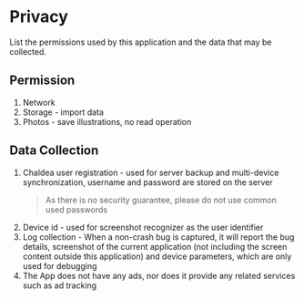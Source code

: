 # Privacy

List the permissions used by this application and the data that may be collected.

## Permission
1. Network
2. Storage - import data
3. Photos - save illustrations, no read operation

## Data Collection
1. Chaldea user registration - used for server backup and multi-device synchronization, username and password are stored on the server
    > As there is no security guarantee, please do not use common used passwords
2. Device id - used for screenshot recognizer as the user identifier
3. Log collection - When a non-crash bug is captured, it will report the bug details, screenshot of the current application (not including the screen content outside this application) and device parameters, which are only used for debugging
4. The App does not have any ads, nor does it provide any related services such as ad tracking
